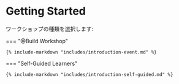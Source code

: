 # Getting Started

ワークショップの種類を選択します:

=== "@Build Workshop"

    {% include-markdown "includes/introduction-event.md" %}

=== "Self-Guided Learners"

    {% include-markdown "includes/introduction-self-guided.md" %}
